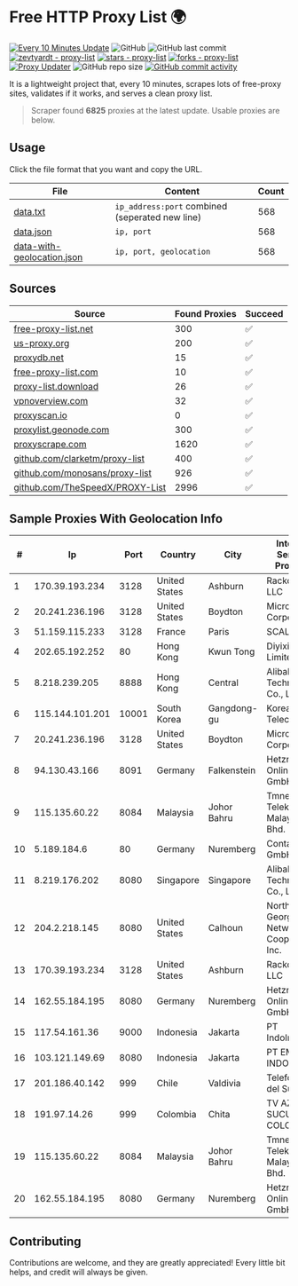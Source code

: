 
# Free HTTP Proxy List 🌍

[![Every 10 Minutes Update](https://github.com/mertguvencli/http-proxy-list/actions/workflows/main.yml/badge.svg?branch=main)](https://github.com/mertguvencli/http-proxy-list/actions/workflows/main.yml)
![GitHub](https://img.shields.io/github/license/mertguvencli/http-proxy-list)
![GitHub last commit](https://img.shields.io/github/last-commit/mertguvencli/http-proxy-list)
[![zevtyardt - proxy-list](https://img.shields.io/static/v1?label=zevtyardt&message=proxy-list&color=blue&logo=github)](https://github.com/zevtyardt/proxy-list "Go to GitHub repo")
[![stars - proxy-list](https://img.shields.io/github/stars/zevtyardt/proxy-list?style=social)](https://github.com/zevtyardt/proxy-list)
[![forks - proxy-list](https://img.shields.io/github/forks/zevtyardt/proxy-list?style=social)](https://github.com/zevtyardt/proxy-list)
[![Proxy Updater](https://github.com/zevtyardt/proxy-list/workflows/Proxy%20Updater/badge.svg)](https://github.com/zevtyardt/proxy-list/actions?query=workflow:"Proxy+Updater")
![GitHub repo size](https://img.shields.io/github/repo-size/zevtyardt/proxy-list)
[![GitHub commit activity](https://img.shields.io/github/commit-activity/m/zevtyardt/proxy-list?logo=commits)](https://github.com/zevtyardt/proxy-list/commits/main)

It is a lightweight project that, every 10 minutes, scrapes lots of free-proxy sites, validates if it works, and serves a clean proxy list.

> Scraper found **6825** proxies at the latest update. Usable proxies are below.

## Usage

Click the file format that you want and copy the URL.

|File|Content|Count|
|----|-------|-----|
|[data.txt](https://raw.githubusercontent.com/mertguvencli/http-proxy-list/main/proxy-list/data.txt)|`ip_address:port` combined (seperated new line)|568|
|[data.json](https://raw.githubusercontent.com/mertguvencli/http-proxy-list/main/proxy-list/data.json)|`ip, port`|568|
|[data-with-geolocation.json](https://raw.githubusercontent.com/mertguvencli/http-proxy-list/main/proxy-list/data-with-geolocation.json)|`ip, port, geolocation`|568|

## Sources

|Source|Found Proxies|Succeed|
|------|-------------|-------|
|[free-proxy-list.net](https://free-proxy-list.net)|300|✅|
|[us-proxy.org](https://www.us-proxy.org)|200|✅|
|[proxydb.net](http://proxydb.net)|15|✅|
|[free-proxy-list.com](https://free-proxy-list.com/?page=&port=&type%5B%5D=http&type%5B%5D=https&up_time=0&search=Search)|10|✅|
|[proxy-list.download](https://www.proxy-list.download/HTTP)|26|✅|
|[vpnoverview.com](https://vpnoverview.com/privacy/anonymous-browsing/free-proxy-servers)|32|✅|
|[proxyscan.io](https://www.proxyscan.io)|0|✅|
|[proxylist.geonode.com](https://proxylist.geonode.com/api/proxy-list?limit=300&page=1&sort_by=lastChecked&sort_type=desc&protocols=http,https)|300|✅|
|[proxyscrape.com](https://api.proxyscrape.com/v2/?request=displayproxies&protocol=http&timeout=10000&country=all&ssl=all&anonymity=all)|1620|✅|
|[github.com/clarketm/proxy-list](https://raw.githubusercontent.com/clarketm/proxy-list/master/proxy-list-raw.txt)|400|✅|
|[github.com/monosans/proxy-list](https://raw.githubusercontent.com/monosans/proxy-list/main/proxies/http.txt)|926|✅|
|[github.com/TheSpeedX/PROXY-List](https://raw.githubusercontent.com/TheSpeedX/PROXY-List/master/http.txt)|2996|✅|


## Sample Proxies With Geolocation Info

|#|Ip|Port|Country|City|Internet Service Provider|
|-|--|----|-------|----|-------------------------|
|1|170.39.193.234|3128|United States|Ashburn|Rackdog, LLC|
|2|20.241.236.196|3128|United States|Boydton|Microsoft Corporation|
|3|51.159.115.233|3128|France|Paris|SCALEWAY|
|4|202.65.192.252|80|Hong Kong|Kwun Tong|Diyixian.com Limited|
|5|8.218.239.205|8888|Hong Kong|Central|Alibaba (US) Technology Co., Ltd.|
|6|115.144.101.201|10001|South Korea|Gangdong-gu|Korea Telecom|
|7|20.241.236.196|3128|United States|Boydton|Microsoft Corporation|
|8|94.130.43.166|8091|Germany|Falkenstein|Hetzner Online GmbH|
|9|115.135.60.22|8084|Malaysia|Johor Bahru|Tmnet, Telekom Malaysia Bhd.|
|10|5.189.184.6|80|Germany|Nuremberg|Contabo GmbH|
|11|8.219.176.202|8080|Singapore|Singapore|Alibaba (US) Technology Co., Ltd.|
|12|204.2.218.145|8080|United States|Calhoun|North Georgia Network Cooperative, Inc.|
|13|170.39.193.234|3128|United States|Ashburn|Rackdog, LLC|
|14|162.55.184.195|8080|Germany|Nuremberg|Hetzner Online GmbH|
|15|117.54.161.36|9000|Indonesia|Jakarta|PT IndoInternet|
|16|103.121.149.69|8080|Indonesia|Jakarta|PT EMERIO INDONESIA|
|17|201.186.40.142|999|Chile|Valdivia|Telefonica del Sur S.A.|
|18|191.97.14.26|999|Colombia|Chita|TV AZTECA SUCURSAL COLOMBIA|
|19|115.135.60.22|8084|Malaysia|Johor Bahru|Tmnet, Telekom Malaysia Bhd.|
|20|162.55.184.195|8080|Germany|Nuremberg|Hetzner Online GmbH|



## Contributing

Contributions are welcome, and they are greatly appreciated! Every
little bit helps, and credit will always be given.

